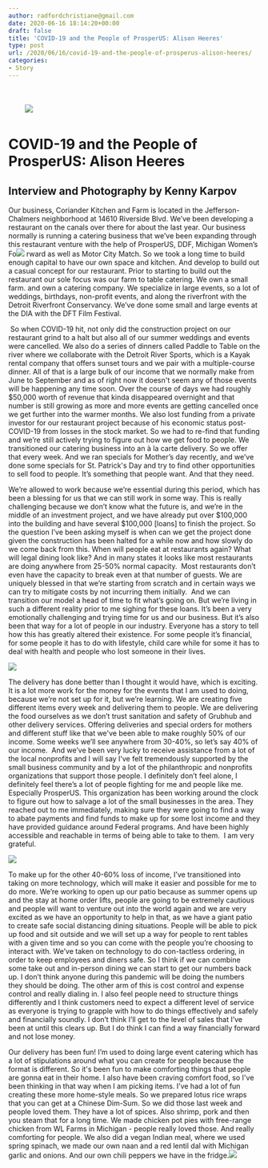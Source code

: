 ```yaml
---
author: radfordchristiane@gmail.com
date: 2020-06-16 18:14:20+00:00
draft: false
title: 'COVID-19 and the People of ProsperUS: Alison Heeres'
type: post
url: /2020/06/16/covid-19-and-the-people-of-prosperus-alison-heeres/
categories:
- Story
---
```


#      ![](http://www.prosperusdetroit.org/wp-content/uploads/2020/06/KAR26151_InPixio-300x200.jpg)





# COVID-19 and the People of ProsperUS: Alison Heeres




## Interview and Photography by Kenny Karpov


Our business, Coriander Kitchen and Farm is located in the Jefferson-Chalmers neighborhood at 14610 Riverside Blvd. We’ve been developing a restaurant on the canals over there for about the last year. Our business normally is running a catering business that we’ve been expanding through this restaurant venture with the help of ProsperUS, DDF, Michigan Women’s Fo![](http://www.prosperusdetroit.org/wp-content/uploads/2020/06/KAR25521_InPixio-200x300.jpg)
rward as well as Motor City Match. So we took a long time to build enough capital to have our own space and kitchen. And develop to build out a casual concept for our restaurant. Prior to starting to build out the restaurant our sole focus was our farm to table catering. We own a small farm. and own a catering company. We specialize in large events, so a lot of weddings, birthdays, non-profit events, and along the riverfront with the Detroit Riverfront Conservancy. We’ve done some small and large events at the DIA with the DFT Film Festival.



 So when COVID-19 hit, not only did the construction project on our restaurant grind to a halt but also all of our summer weddings and events were cancelled. We also do a series of dinners called Paddle to Table on the river where we collaborate with the Detroit River Sports, which is a Kayak rental company that offers sunset tours and we pair with a multiple-course dinner. All of that is a large bulk of our income that we normally make from June to September and as of right now it doesn't seem any of those events will be happening any time soon. Over the course of days we had roughly $50,000 worth of revenue that kinda disappeared overnight and that number is still growing as more and more events are getting cancelled once we get further into the warmer months. We also lost funding from a private investor for our restaurant project because of his economic status post-COVID-19 from losses in the stock market. So we had to re-find that funding and we’re still actively trying to figure out how we get food to people. We transitioned our catering business into an à la carte delivery. So we offer that every week. And we ran specials for Mother’s day recently, and we’ve done some specials for St. Patrick's Day and try to find other opportunities to sell food to people. It’s something that people want. And that they need. 



We’re allowed to work because we’re essential during this period, which has been a blessing for us that we can still work in some way. This is really challenging because we don’t know what the future is, and we’re in the middle of an investment project, and we have already put over $100,000 into the building and have several $100,000 [loans] to finish the project. So the question I’ve been asking myself is when can we get the project done given the construction has been halted for a while now and how slowly do we come back from this. When will people eat at restaurants again? What will legal dining look like? And in many states it looks like most restaurants are doing anywhere from 25-50% normal capacity.  Most restaurants don’t even have the capacity to break even at that number of guests. We are uniquely blessed in that we’re starting from scratch and in certain ways we can try to mitigate costs by not incurring them initially.  And we can transition our model a head of time to fit what’s going on. But we’re living in such a different reality prior to me sighing for these loans. It’s been a very emotionally challenging and trying time for us and our business. But it’s also been that way for a lot of people in our industry. Everyone has a story to tell how this has greatly altered their existence. For some people it’s financial, for some people it has to do with lifestyle, child care while for some it has to deal with health and people who lost someone in their lives. 

![](http://www.prosperusdetroit.org/wp-content/uploads/2020/06/KAR24941_InPixio-300x200.jpg)


The delivery has done better than I thought it would have, which is exciting. It is a lot more work for the money for the events that I am used to doing, because we’re not set up for it, but we’re learning. We are creating five different items every week and delivering them to people. We are delivering the food ourselves as we don’t trust sanitation and safety of Grubhub and other delivery services. Offering deliveries and special orders for mothers and different stuff like that we've been able to make roughly 50% of our income. Some weeks we’ll see anywhere from 30-40%, so let’s say 40% of our income.  And we’ve been very lucky to receive assistance from a lot of the local nonprofits and I will say I’ve felt tremendously supported by the small business community and by a lot of the philanthropic and nonprofits organizations that support those people. I definitely don’t feel alone, I definitely feel there’s a lot of people fighting for me and people like me. Especially ProsperUS. This organization has been working around the clock to figure out how to salvage a lot of the small businesses in the area. They reached out to me immediately, making sure they were going to find a way to abate payments and find funds to make up for some lost income and they have provided guidance around Federal programs. And have been highly accessible and reachable in terms of being able to take to them.  I am very grateful. 

![](http://www.prosperusdetroit.org/wp-content/uploads/2020/06/KAR25651_InPixio-200x300.jpg)


To make up for the other 40-60% loss of income, I’ve transitioned into taking on more technology, which will make it easier and possible for me to do more. We’re working to open up our patio because as summer opens up and the stay at home order lifts, people are going to be extremely cautious and people will want to venture out into the world again and we are very excited as we have an opportunity to help in that, as we have a giant patio to create safe social distancing dining situations. People will be able to pick up food and sit outside and we will set up a way for people to rent tables with a given time and so you can come with the people you’re choosing to interact with. We’ve taken on technology to do con-tactless ordering, in order to keep employees and diners safe. So I think if we can combine some take out and in-person dining we can start to get our numbers back up. I don’t think anyone during this pandemic will be doing the numbers they should be doing. The other arm of this is cost control and expense control and really dialing in. I also feel people need to structure things differently and I think customers need to expect a different level of service as everyone is trying to grapple with how to do things effectively and safely and financially soundly. I don’t think I’ll get to the level of sales that I’ve been at until this clears up. But I do think I can find a way financially forward and not lose money. 

Our delivery has been fun! I’m used to doing large event catering which has a lot of stipulations around what you can create for people because the format is different. So it's been fun to make comforting things that people are gonna eat in their home. I also have been craving comfort food, so I've been thinking in that way when I am picking items. I’ve had a lot of fun creating these more home-style meals. So we prepared lotus rice wraps that you can get at a Chinese Dim-Sum. So we did those last week and people loved them. They have a lot of spices. Also shrimp, pork and then you steam that for a long time. We made chicken pot pies with free-range chicken from WL Farms in Michigan - people really loved those. And really comforting for people. We also did a vegan Indian meal, where we used spring spinach, we made our own naan and a red lentil dal with Michigan garlic and onions. And our own chili peppers we have in the fridge.![](http://www.prosperusdetroit.org/wp-content/uploads/2020/06/KAR25041_InPixio-300x200.jpg)

